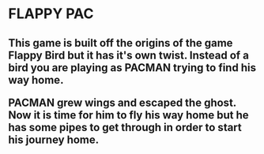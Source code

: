 <h1>FLAPPY PAC </h1>

<h2>
This game is built off the origins of the game Flappy Bird but it has it's own twist. Instead of a bird you are playing as PACMAN trying to find his way home.

PACMAN grew wings and escaped the ghost. Now it is time for him to fly his way home but he has some pipes to get through in order to start his journey home. 
</h2>